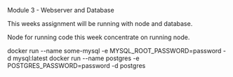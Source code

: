 Module 3 - Webserver and Database

This weeks assignment will be running with node and database.

Node for running code this week concentrate on running node.

docker run --name some-mysql -e MYSQL_ROOT_PASSWORD=password -d mysql:latest
docker run --name postgres -e POSTGRES_PASSWORD=password -d postgres